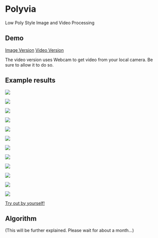 # Polyvia

Low Poly Style Image and Video Processing

## Demo

[Image Version](http://zhangwenli.com/Polyvia/image.html) [Video Version](http://zhangwenli.com/Polyvia/video.html)

The video version uses Webcam to get video from your local camera. Be sure to allow it to do so.

## Example results

![](https://raw.githubusercontent.com/Ovilia/Polyvia/gh-pages/src/img/1.png)

![](https://raw.githubusercontent.com/Ovilia/Polyvia/gh-pages/src/img/1.jpg)

![](https://raw.githubusercontent.com/Ovilia/Polyvia/gh-pages/src/img/2.png)

![](https://raw.githubusercontent.com/Ovilia/Polyvia/gh-pages/src/img/2.jpg)

![](https://raw.githubusercontent.com/Ovilia/Polyvia/gh-pages/src/img/3.png)

![](https://raw.githubusercontent.com/Ovilia/Polyvia/gh-pages/src/img/3.jpg)

![](https://raw.githubusercontent.com/Ovilia/Polyvia/gh-pages/src/img/4.png)

![](https://raw.githubusercontent.com/Ovilia/Polyvia/gh-pages/src/img/4.jpg)

![](https://raw.githubusercontent.com/Ovilia/Polyvia/gh-pages/src/img/5.png)

![](https://raw.githubusercontent.com/Ovilia/Polyvia/gh-pages/src/img/5.jpg)

![](https://raw.githubusercontent.com/Ovilia/Polyvia/gh-pages/src/img/6.png)

![](https://raw.githubusercontent.com/Ovilia/Polyvia/gh-pages/src/img/6.jpg)

[Try out by yourself!](http://zhangwenli.com/Polyvia/image.html)

## Algorithm

(This will be further explained. Please wait for about a month...)
